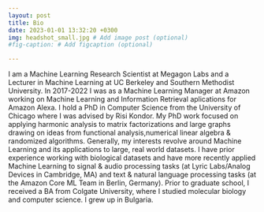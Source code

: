 ```yaml
---
layout: post
title: Bio
date: 2023-01-01 13:32:20 +0300
img: headshot_small.jpg # Add image post (optional)
#fig-caption: # Add figcaption (optional)

---
```

I am a Machine Learning Research Scientist at Megagon Labs and a Lecturer in Machine Learning at UC Berkeley and Southern Methodist University. In 2017-2022 I was as a Machine Learning Manager at Amazon working on Machine Learning and Information Retrieval aplications for Amazon Alexa. I hold a PhD in Computer Science from the University of Chicago where I was advised by Risi Kondor. My PhD work focused on applying harmonic analysis to matrix factorizations and large graphs drawing on ideas from functional analysis,numerical linear algebra & randomized algorithms. Generally, my interests revolve around Machine Learning and its applications to large, real world datasets. I have prior experience working with biological datasets and have more recently applied Machine Learning to signal & audio processing tasks (at Lyric Labs/Analog Devices in Cambridge, MA) and text & natural language processing tasks (at the Amazon Core ML Team in Berlin, Germany). Prior to graduate school, I received a BA from Colgate University, where I studied molecular biology and computer science. I grew up in Bulgaria.
